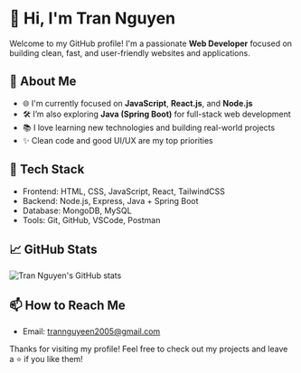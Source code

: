 # 👋 Hi, I'm Tran Nguyen

Welcome to my GitHub profile! I'm a passionate **Web Developer** focused on building clean, fast, and user-friendly websites and applications.

## 🚀 About Me

- 🌐 I'm currently focused on **JavaScript**, **React.js**, and **Node.js**
- 🛠️ I’m also exploring **Java (Spring Boot)** for full-stack web development
- 📚 I love learning new technologies and building real-world projects
- ✨ Clean code and good UI/UX are my top priorities

## 🧰 Tech Stack

- Frontend: HTML, CSS, JavaScript, React, TailwindCSS
- Backend: Node.js, Express, Java + Spring Boot
- Database: MongoDB, MySQL
- Tools: Git, GitHub, VSCode, Postman

## 📈 GitHub Stats

![Tran Nguyen's GitHub stats](https://github-readme-stats.vercel.app/api?username=Tran-Nguyen-26&show_icons=true&theme=radical)

## 📫 How to Reach Me

- Email: trannguyeen2005@gmail.com

Thanks for visiting my profile! Feel free to check out my projects and leave a ⭐ if you like them!
